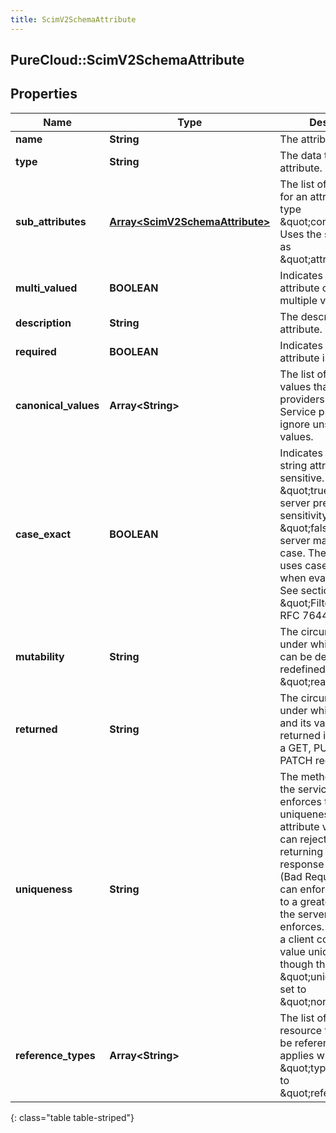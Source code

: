 ```yaml
---
title: ScimV2SchemaAttribute
---
```

## PureCloud::ScimV2SchemaAttribute

## Properties

|Name | Type | Description | Notes|
|------------ | ------------- | ------------- | -------------|
| **name** | **String** | The attribute&#39;s name | [optional] |
| **type** | **String** | The data type of the attribute. | [optional] |
| **sub_attributes** | [**Array&lt;ScimV2SchemaAttribute&gt;**](ScimV2SchemaAttribute.html) | The list of subattributes for an attribute of the type \&quot;complex\&quot;. Uses the same schema as \&quot;attributes\&quot;. | [optional] |
| **multi_valued** | **BOOLEAN** | Indicates whether an attribute contains multiple values. | [optional] |
| **description** | **String** | The description of the attribute. | [optional] |
| **required** | **BOOLEAN** | Indicates whether an attribute is required. | [optional] |
| **canonical_values** | **Array&lt;String&gt;** | The list of standard values that service providers may use. Service providers may ignore unsupported values. | [optional] |
| **case_exact** | **BOOLEAN** | Indicates whether a string attribute is case-sensitive. If set to \&quot;true\&quot;, the server preserves case sensitivity. If set to \&quot;false\&quot;, the server may change the case. The server also uses case sensitivity when evaluating filters. See section 3.4.2.2 \&quot;Filtering\&quot; in RFC 7644 for details. | [optional] |
| **mutability** | **String** | The circumstances under which an attribute can be defined or redefined. The default is \&quot;readWrite\&quot;. | [optional] |
| **returned** | **String** | The circumstances under which an attribute and its values are returned in response to a GET, PUT, POST, or PATCH request. | [optional] |
| **uniqueness** | **String** | The method by which the service provider enforces the uniqueness of an attribute value. A server can reject a value by returning the HTTP response code 400 (Bad Request). A client can enforce uniqueness to a greater degree than the server provider enforces. For example, a client could make a value unique even though the server has \&quot;uniqueness\&quot; set to \&quot;none\&quot;. | [optional] |
| **reference_types** | **Array&lt;String&gt;** | The list of SCIM resource types that may be referenced. Only applies when \&quot;type\&quot; is set to \&quot;reference\&quot;. | [optional] |
{: class="table table-striped"}



